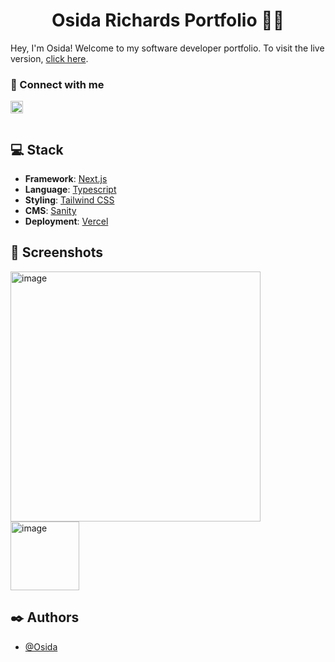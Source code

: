 
<h1 align="center">Osida Richards Portfolio 📄✨</h1>

Hey, I'm Osida! Welcome to my software developer portfolio. To visit the live version, [click here](https://osida-richards-portfolio.vercel.app).


### 🤝 Connect with me
<a href="https://www.linkedin.com/in/osida-richards-780524243/"><img align="left" src="https://www.svgrepo.com/show/70809/linkedin.svg" alt="Osida | LinkedIn" width="20px"/></a>

<br/>
<br/>

## 💻 Stack

- **Framework**: [Next.js](https://nextjs.org)
- **Language**: [Typescript](https://www.typescriptlang.org)
- **Styling**: [Tailwind CSS](https://tailwindcss.com)
- **CMS**: [Sanity](https://www.sanity.io)
- **Deployment**: [Vercel](https://vercel.com)

## 📸 Screenshots

<div display="flex">
  <img width="400" alt="image" src="https://user-images.githubusercontent.com/51928654/182764853-a9257e16-4c3a-42f5-bf02-a8a58c51d482.png">
  <img width="110" alt="image" src="https://user-images.githubusercontent.com/51928654/182765244-d895edde-39c1-4ce2-b07c-649eb0a3c40a.png">
</div>

## ✒️ Authors

- [@Osida](https://github.com/Osida)



